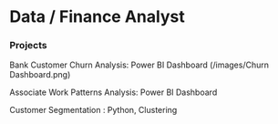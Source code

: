 # Data / Finance Analyst

### Projects

Bank Customer Churn Analysis: Power BI Dashboard
(/images/Churn Dashboard.png)

Associate Work Patterns Analysis: Power BI Dashboard

Customer Segmentation : Python, Clustering
